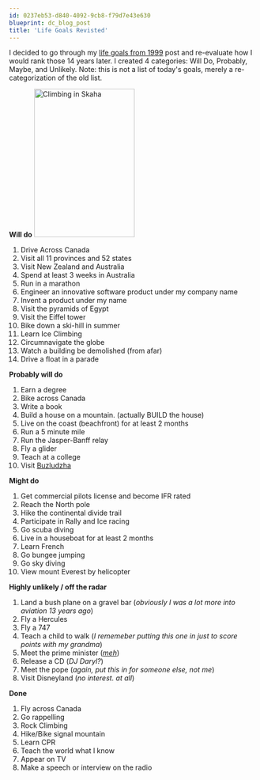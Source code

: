 ```yaml
---
id: 0237eb53-d840-4092-9cb8-f79d7e43e630
blueprint: dc_blog_post
title: 'Life Goals Revisted'
---
```

I decided to go through my <a title="Life Goals (from 1999)" href="/images/dc_blog_posts/2012/12/850/">life goals from 1999</a> post and re-evaluate how I would rank those 14 years later. I created 4 categories: Will Do, Probably, Maybe, and Unlikely. Note: this is not a list of today's goals, merely a re-categorization of the old list.

<strong>Will do</strong>
<a href="/images/dc_blog_posts/2013/03/6c9fe-climb.jpg"><img class="size-medium wp-image-868 alignright" src="/images/dc_blog_posts/2013/03/climb-203x300.jpg" alt="Climbing in Skaha" width="203" height="300" /></a>
<ol>
 	<li>Drive Across Canada</li>
 	<li>Visit all 11 provinces and 52 states</li>
 	<li>Visit New Zealand and Australia</li>
 	<li>Spend at least 3 weeks in Australia</li>
 	<li>Run in a marathon</li>
 	<li>Engineer an innovative software product under my company name</li>
 	<li>Invent a product under my name</li>
 	<li>Visit the pyramids of Egypt</li>
 	<li>Visit the Eiffel tower</li>
 	<li>Bike down a ski-hill in summer</li>
 	<li>Learn Ice Climbing</li>
 	<li>Circumnavigate the globe</li>
 	<li>Watch a building be demolished (from afar)</li>
 	<li>Drive a float in a parade</li>
</ol>
<strong>Probably will do</strong>
<ol>
 	<li>Earn a degree</li>
 	<li>Bike across Canada</li>
 	<li>Write a book</li>
 	<li>Build a house on a mountain. (actually BUILD the house)</li>
 	<li>Live on the coast (beachfront) for at least 2 months</li>
 	<li>Run a 5 minute mile</li>
 	<li>Run the Jasper-Banff relay</li>
 	<li>Fly a glider</li>
 	<li>Teach at a college</li>
 	<li>Visit <a href="http://en.wikipedia.org/wiki/Buzludzha">Buzludzha</a></li>
</ol>
<strong>Might do</strong>
<ol>
 	<li>Get commercial pilots license and become IFR rated</li>
 	<li>Reach the North pole</li>
 	<li>Hike the continental divide trail</li>
 	<li>Participate in Rally and Ice racing</li>
 	<li>Go scuba diving</li>
 	<li>Live in a houseboat for at least 2 months</li>
 	<li>Learn French</li>
 	<li>Go bungee jumping</li>
 	<li>Go sky diving</li>
 	<li>View mount Everest by helicopter</li>
</ol>
<strong>Highly unlikely / off the radar</strong>
<ol>
 	<li>Land a bush plane on a gravel bar (<em>obviously I was a lot more into aviation 13 years ago</em>)</li>
 	<li>Fly a Hercules</li>
 	<li>Fly a 747</li>
 	<li>Teach a child to walk (<em>I rememeber putting this one in just to score points with my grandma</em>)</li>
 	<li>Meet the prime minister (<em><span style="text-decoration:underline;">meh</span></em>)</li>
 	<li>Release a CD (<em>DJ Daryl?</em>)</li>
 	<li>Meet the pope (<em>again, put this in for someone else, not me</em>)</li>
 	<li>Visit Disneyland (<em>no interest. at all</em>)</li>
</ol>
<strong>Done</strong>
<ol>
 	<li>Fly across Canada</li>
 	<li>Go rappelling</li>
 	<li>Rock Climbing</li>
 	<li>Hike/Bike signal mountain</li>
 	<li>Learn CPR</li>
 	<li>Teach the world what I know</li>
 	<li>Appear on TV</li>
 	<li>Make a speech or interview on the radio</li>
</ol>
